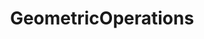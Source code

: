 ---
title: "GeometricOperations"
description: ""
icon: "toggle_off"
weight: 5010800000000
draft: false
icon:
---